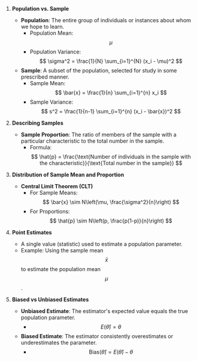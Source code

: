 1. **Population vs. Sample**
   - **Population**: The entire group of individuals or instances about whom we hope to learn.
     - Population Mean: $$ \mu $$
     - Population Variance: $$ \sigma^2 = \frac{1}{N} \sum_{i=1}^{N} (x_i - \mu)^2 $$
   - **Sample**: A subset of the population, selected for study in some prescribed manner.
     - Sample Mean: $$ \bar{x} = \frac{1}{n} \sum_{i=1}^{n} x_i $$
     - Sample Variance: $$ s^2 = \frac{1}{n-1} \sum_{i=1}^{n} (x_i - \bar{x})^2 $$

2. **Describing Samples**
   - **Sample Proportion**: The ratio of members of the sample with a particular characteristic to the total number in the sample.
     - Formula: $$ \hat{p} = \frac{\text{Number of individuals in the sample with the characteristic}}{\text{Total number in the sample}} $$

3. **Distribution of Sample Mean and Proportion**
   - **Central Limit Theorem (CLT)**
     - For Sample Means: $$ \bar{x} \sim N\left(\mu, \frac{\sigma^2}{n}\right) $$
     - For Proportions: $$ \hat{p} \sim N\left(p, \frac{p(1-p)}{n}\right) $$

4. **Point Estimates**
   - A single value (statistic) used to estimate a population parameter.
   - Example: Using the sample mean $$ \bar{x} $$ to estimate the population mean $$ \mu $$.

5. **Biased vs Unbiased Estimates**
   - **Unbiased Estimate**: The estimator's expected value equals the true population parameter.
     - $$ E(\hat{\theta}) = \theta $$
   - **Biased Estimate**: The estimator consistently overestimates or underestimates the parameter.
     - $$ \text{Bias}(\hat{\theta}) = E(\hat{\theta}) - \theta $$
